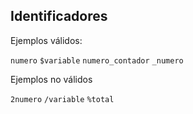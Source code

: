 ## Identificadores

Ejemplos válidos:

`numero`  `$variable`  `numero_contador`  `_numero`

Ejemplos no válidos

`2numero`  `/variable`  `%total`
